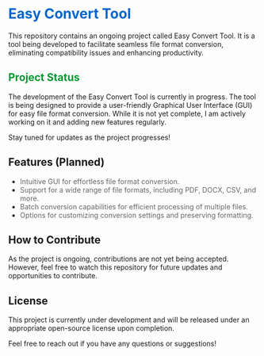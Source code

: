 # <span style="color: #0066cc;">Easy Convert Tool</span>

This repository contains an ongoing project called Easy Convert Tool. It is a tool being developed to facilitate seamless file format conversion, eliminating compatibility issues and enhancing productivity.

## <span style="color: #009933;">Project Status</span>

The development of the Easy Convert Tool is currently in progress. The tool is being designed to provide a user-friendly Graphical User Interface (GUI) for easy file format conversion. While it is not yet complete, I am actively working on it and adding new features regularly.

Stay tuned for updates as the project progresses!

## Features (Planned)

- <span style="color: #666;">Intuitive GUI for effortless file format conversion.</span>
- <span style="color: #666;">Support for a wide range of file formats, including PDF, DOCX, CSV, and more.</span>
- <span style="color: #666;">Batch conversion capabilities for efficient processing of multiple files.</span>
- <span style="color: #666;">Options for customizing conversion settings and preserving formatting.</span>

## How to Contribute

As the project is ongoing, contributions are not yet being accepted. However, feel free to watch this repository for future updates and opportunities to contribute.

## License

This project is currently under development and will be released under an appropriate open-source license upon completion.

Feel free to reach out if you have any questions or suggestions!
